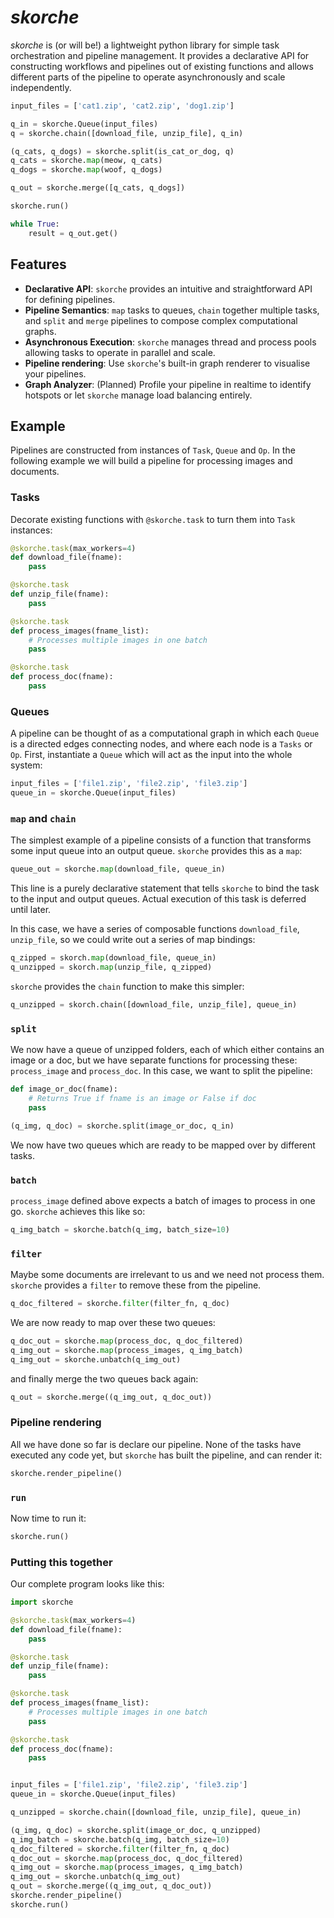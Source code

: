# _skorche_

_skorche_ is (or will be!) a lightweight python library for simple task orchestration and pipeline management. It provides a declarative API for constructing workflows and pipelines out of existing functions and allows different parts of the pipeline to operate asynchronously and scale independently.

```python
input_files = ['cat1.zip', 'cat2.zip', 'dog1.zip']

q_in = skorche.Queue(input_files)
q = skorche.chain([download_file, unzip_file], q_in)

(q_cats, q_dogs) = skorche.split(is_cat_or_dog, q)
q_cats = skorche.map(meow, q_cats)
q_dogs = skorche.map(woof, q_dogs)

q_out = skorche.merge([q_cats, q_dogs])

skorche.run()

while True:
    result = q_out.get()
```

## Features

- **Declarative API**: `skorche` provides an intuitive and straightforward API for defining pipelines.
- **Pipeline Semantics**: `map` tasks to queues, `chain` together multiple tasks, and `split` and `merge` pipelines to compose complex computational graphs.
- **Asynchronous Execution**: `skorche` manages thread and process pools allowing tasks to operate in parallel and scale.
- **Pipeline rendering**: Use `skorche`'s built-in graph renderer to visualise your pipelines.
- **Graph Analyzer**: (Planned) Profile your pipeline in realtime to identify hotspots or let `skorche` manage load balancing entirely.

## Example

Pipelines are constructed from instances of `Task`, `Queue` and `Op`. In the following example we will build a pipeline for processing images and documents.

### Tasks

Decorate existing functions with `@skorche.task` to turn them into `Task` instances:

```python
@skorche.task(max_workers=4)
def download_file(fname):
    pass

@skorche.task
def unzip_file(fname):
    pass

@skorche.task
def process_images(fname_list):
    # Processes multiple images in one batch
    pass

@skorche.task
def process_doc(fname):
    pass
```

### Queues

A pipeline can be thought of as a computational graph in which each `Queue` is a directed edges connecting nodes, and where each node is a `Tasks` or `Op`. First, instantiate a `Queue` which will act as the input into the whole system:

```python
input_files = ['file1.zip', 'file2.zip', 'file3.zip']
queue_in = skorche.Queue(input_files)
```

### `map` and `chain`

The simplest example of a pipeline consists of a function that transforms some input queue into an output queue. `skorche` provides this as a `map`:

```python
queue_out = skorche.map(download_file, queue_in)
```

This line is a purely declarative statement that tells `skorche` to bind the task to the input and output queues. Actual execution of this task is deferred until later.

In this case, we have a series of composable functions `download_file`, `unzip_file`, so we could write out a series of map bindings:

```python
q_zipped = skorch.map(download_file, queue_in)
q_unzipped = skorch.map(unzip_file, q_zipped)
```

`skorche` provides the `chain` function to make this simpler:

```python
q_unzipped = skorch.chain([download_file, unzip_file], queue_in)
```

### `split`

We now have a queue of unzipped folders, each of which either contains an image or a doc, but we have separate functions for processing these: `process_image` and `process_doc`. In this case, we want to split the pipeline:

```python
def image_or_doc(fname):
    # Returns True if fname is an image or False if doc
    pass

(q_img, q_doc) = skorche.split(image_or_doc, q_in)
```

We now have two queues which are ready to be mapped over by different tasks.

### `batch`

`process_image` defined above expects a batch of images to process in one go. `skorche` achieves this like so:

```python
q_img_batch = skorche.batch(q_img, batch_size=10)
```

### `filter`

Maybe some documents are irrelevant to us and we need not process them. `skorche` provides a `filter` to remove these from the pipeline.

```python
q_doc_filtered = skorche.filter(filter_fn, q_doc)
```

We are now ready to map over these two queues:

```python
q_doc_out = skorche.map(process_doc, q_doc_filtered)
q_img_out = skorche.map(process_images, q_img_batch)
q_img_out = skorche.unbatch(q_img_out)
```

and finally merge the two queues back again:

```python
q_out = skorche.merge((q_img_out, q_doc_out))
```

### Pipeline rendering

All we have done so far is declare our pipeline. None of the tasks have executed any code yet, but `skorche` has built the pipeline, and can render it:

```python
skorche.render_pipeline()
```

### `run`

Now time to run it:

```python
skorche.run()
```

### Putting this together

Our complete program looks like this:

```python
import skorche

@skorche.task(max_workers=4)
def download_file(fname):
    pass

@skorche.task
def unzip_file(fname):
    pass

@skorche.task
def process_images(fname_list):
    # Processes multiple images in one batch
    pass

@skorche.task
def process_doc(fname):
    pass


input_files = ['file1.zip', 'file2.zip', 'file3.zip']
queue_in = skorche.Queue(input_files)

q_unzipped = skorche.chain([download_file, unzip_file], queue_in)

(q_img, q_doc) = skorche.split(image_or_doc, q_unzipped)
q_img_batch = skorche.batch(q_img, batch_size=10)
q_doc_filtered = skorche.filter(filter_fn, q_doc)
q_doc_out = skorche.map(process_doc, q_doc_filtered)
q_img_out = skorche.map(process_images, q_img_batch)
q_img_out = skorche.unbatch(q_img_out)
q_out = skorche.merge((q_img_out, q_doc_out))
skorche.render_pipeline()
skorche.run()
```
